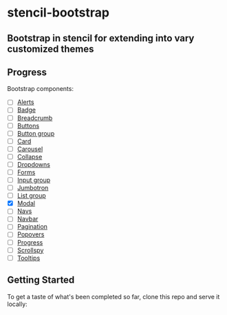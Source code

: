 # stencil-bootstrap
Bootstrap in stencil for extending into vary customized themes
----
## Progress
Bootstrap components:
- [ ] [Alerts](https://getbootstrap.com/docs/4.0/components/alerts/)
- [ ] [Badge](https://getbootstrap.com/docs/4.0/components/badge/)
- [ ] [Breadcrumb](https://getbootstrap.com/docs/4.0/components/breadcrumb/)
- [ ] [Buttons](https://getbootstrap.com/docs/4.0/components/buttons/)
- [ ] [Button group](https://getbootstrap.com/docs/4.0/components/button-group/)
- [ ] [Card](https://getbootstrap.com/docs/4.0/components/card/)
- [ ] [Carousel](https://getbootstrap.com/docs/4.0/components/carousel/)
- [ ] [Collapse](https://getbootstrap.com/docs/4.0/components/collapse/)
- [ ] [Dropdowns](https://getbootstrap.com/docs/4.0/components/dropdowns/)
- [ ] [Forms](https://getbootstrap.com/docs/4.0/components/forms/)
- [ ] [Input group](https://getbootstrap.com/docs/4.0/components/input-group/)
- [ ] [Jumbotron](https://getbootstrap.com/docs/4.0/components/jumbotron/)
- [ ] [List group](https://getbootstrap.com/docs/4.0/components/list-group/)
- [X] [Modal](https://getbootstrap.com/docs/4.0/components/modal/)
- [ ] [Navs](https://getbootstrap.com/docs/4.0/components/navs/)
- [ ] [Navbar](https://getbootstrap.com/docs/4.0/components/navbar/)
- [ ] [Pagination](https://getbootstrap.com/docs/4.0/components/pagination/)
- [ ] [Popovers](https://getbootstrap.com/docs/4.0/components/popovers/)
- [ ] [Progress](https://getbootstrap.com/docs/4.0/components/progress/)
- [ ] [Scrollspy](https://getbootstrap.com/docs/4.0/components/scrollspy/)
- [ ] [Tooltips](https://getbootstrap.com/docs/4.0/components/tooltips/)

## Getting Started

To get a taste of what's been completed so far, clone this repo and serve it locally:
